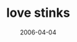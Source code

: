 ---
layout: base.njk
title : 'love stinks' 
view_title : 'love stinks' 
year : '2006' 
date : '2006-04-04' 
img_file : '/drawing/lovestinks.png' 
html_file : 'lovestinks' 
next_html : 'seethelight-.html' 
year_order : '116' 
permalink : "title/{{html_file}}.html"
---